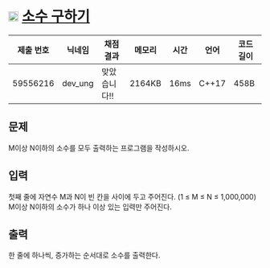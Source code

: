 # <img width="20px"  src="https://d2gd6pc034wcta.cloudfront.net/tier/8.svg" class="solvedac-tier"> [소수 구하기](https://www.acmicpc.net/problem/1929) 

| 제출 번호 | 닉네임 | 채점 결과 | 메모리 | 시간 | 언어 | 코드 길이 |
|---|---|---|---|---|---|---|
|59556216|dev_ung|맞았습니다!! |2164KB|16ms|C++17|458B|

## 문제
<p>M이상 N이하의 소수를 모두 출력하는 프로그램을 작성하시오.</p>

## 입력
<p>첫째 줄에 자연수 M과 N이 빈 칸을 사이에 두고 주어진다. (1 ≤ M ≤ N ≤ 1,000,000) M이상 N이하의 소수가 하나 이상 있는 입력만 주어진다.</p>

## 출력
<p>한 줄에 하나씩, 증가하는 순서대로 소수를 출력한다.</p>

